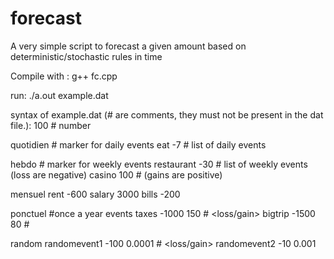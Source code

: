 # forecast
A very simple script to forecast a given amount based on deterministic/stochastic rules in time

Compile with :
g++ fc.cpp

run: 
./a.out example.dat

syntax of example.dat (# are comments, they must not be present in the dat file.):
100                 # number 

quotidien           # marker for daily events
eat		-7            # list of daily events 

hebdo               # marker for weekly events
restaurant 	-30     # list of weekly events (loss are negative)
casino 		100       # (gains are positive)

mensuel
rent 		-600
salary 		3000
bills 		-200

ponctuel                #once a year events
taxes 		-1000 	150   # <name> <loss/gain> <numberofthedayintheyear>
bigtrip 	-1500 	80    #

random
randomevent1	-100 	0.0001 # <name> <loss/gain> <probability this event happens each day>
randomevent2 	-10 	0.001 
